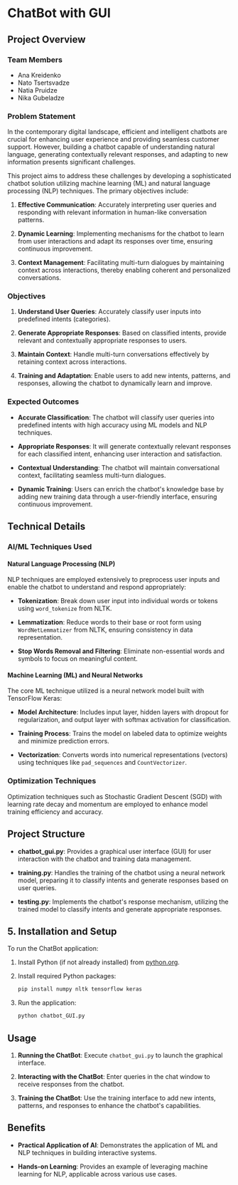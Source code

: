 # ChatBot with GUI

## Project Overview

### Team Members
- Ana Kreidenko
- Nato Tsertsvadze
- Natia Pruidze
- Nika Gubeladze

### Problem Statement
In the contemporary digital landscape, efficient and intelligent chatbots are crucial for enhancing user experience and providing seamless customer support. However, building a chatbot capable of understanding natural language, generating contextually relevant responses, and adapting to new information presents significant challenges.

This project aims to address these challenges by developing a sophisticated chatbot solution utilizing machine learning (ML) and natural language processing (NLP) techniques. The primary objectives include:

1. **Effective Communication**: Accurately interpreting user queries and responding with relevant information in human-like conversation patterns.
   
2. **Dynamic Learning**: Implementing mechanisms for the chatbot to learn from user interactions and adapt its responses over time, ensuring continuous improvement.

3. **Context Management**: Facilitating multi-turn dialogues by maintaining context across interactions, thereby enabling coherent and personalized conversations.

### Objectives
1. **Understand User Queries**: Accurately classify user inputs into predefined intents (categories).
   
2. **Generate Appropriate Responses**: Based on classified intents, provide relevant and contextually appropriate responses to users.

3. **Maintain Context**: Handle multi-turn conversations effectively by retaining context across interactions.

4. **Training and Adaptation**: Enable users to add new intents, patterns, and responses, allowing the chatbot to dynamically learn and improve.

### Expected Outcomes
- **Accurate Classification**: The chatbot will classify user queries into predefined intents with high accuracy using ML models and NLP techniques.
  
- **Appropriate Responses**: It will generate contextually relevant responses for each classified intent, enhancing user interaction and satisfaction.
  
- **Contextual Understanding**: The chatbot will maintain conversational context, facilitating seamless multi-turn dialogues.
  
- **Dynamic Training**: Users can enrich the chatbot's knowledge base by adding new training data through a user-friendly interface, ensuring continuous improvement.

## Technical Details

### AI/ML Techniques Used

#### Natural Language Processing (NLP)
NLP techniques are employed extensively to preprocess user inputs and enable the chatbot to understand and respond appropriately:
- **Tokenization**: Break down user input into individual words or tokens using `word_tokenize` from NLTK.
  
- **Lemmatization**: Reduce words to their base or root form using `WordNetLemmatizer` from NLTK, ensuring consistency in data representation.
  
- **Stop Words Removal and Filtering**: Eliminate non-essential words and symbols to focus on meaningful content.

#### Machine Learning (ML) and Neural Networks
The core ML technique utilized is a neural network model built with TensorFlow Keras:
- **Model Architecture**: Includes input layer, hidden layers with dropout for regularization, and output layer with softmax activation for classification.
  
- **Training Process**: Trains the model on labeled data to optimize weights and minimize prediction errors.
  
- **Vectorization**: Converts words into numerical representations (vectors) using techniques like `pad_sequences` and `CountVectorizer`.

### Optimization Techniques
Optimization techniques such as Stochastic Gradient Descent (SGD) with learning rate decay and momentum are employed to enhance model training efficiency and accuracy.

## Project Structure
- **chatbot_gui.py**: Provides a graphical user interface (GUI) for user interaction with the chatbot and training data management.
  
- **training.py**: Handles the training of the chatbot using a neural network model, preparing it to classify intents and generate responses based on user queries.
  
- **testing.py**: Implements the chatbot's response mechanism, utilizing the trained model to classify intents and generate appropriate responses.

## 5. Installation and Setup

To run the ChatBot application:

1. Install Python (if not already installed) from [python.org](https://www.python.org/).

2. Install required Python packages:
    ```bash
    pip install numpy nltk tensorflow keras
    ```

3. Run the application:
    ```bash
    python chatbot_GUI.py
    ```



## Usage
1. **Running the ChatBot**: Execute `chatbot_gui.py` to launch the graphical interface.
   
2. **Interacting with the ChatBot**: Enter queries in the chat window to receive responses from the chatbot.
   
3. **Training the ChatBot**: Use the training interface to add new intents, patterns, and responses to enhance the chatbot's capabilities.

## Benefits
- **Practical Application of AI**: Demonstrates the application of ML and NLP techniques in building interactive systems.
  
- **Hands-on Learning**: Provides an example of leveraging machine learning for NLP, applicable across various use cases.
